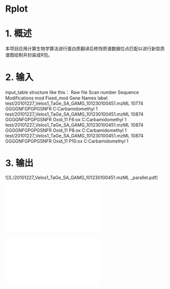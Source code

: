 # Rplot

# 1. 概述

本项目应用计算生物学算法进行蛋白质翻译后修饰质谱数据位点匹配以进行新型质谱图绘制并封装成R包。

# 2. 输入
input_table structure like this：
Raw file	Scan number	Sequence	Modifications	mod	Fixed_mod	Gene Names	label
test/20101227_Velos1_TaGe_SA_GAMG_101230100451.mzML	10774	GGGGNFGPGPGSNFR			C:Carbamidomethyl		1
test/20101227_Velos1_TaGe_SA_GAMG_101230100451.mzML	10874	GGGGNFGPGPGSNFR	Oxid_11	F6:ox	C:Carbamidomethyl		1
test/20101227_Velos1_TaGe_SA_GAMG_101230100451.mzML	10874	GGGGNFGPGPGSNFR	Oxid_11	P8:ox	C:Carbamidomethyl		1
test/20101227_Velos1_TaGe_SA_GAMG_101230100451.mzML	10874	GGGGNFGPGPGSNFR	Oxid_11	P10:ox	C:Carbamidomethyl		1

# 3. 输出
![](./20101227_Velos1_TaGe_SA_GAMG_101230100451.mzML _parallel.pdf)

![](./mirror_plot_3.5.pdf)

![](./group_plot_3.5inch.pdf)
